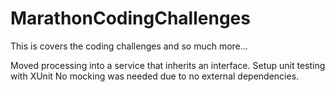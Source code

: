 # MarathonCodingChallenges

This is covers the coding challenges and so much more...

Moved processing into a service that inherits an interface.
Setup unit testing with XUnit
No mocking was needed due to no external dependencies.
